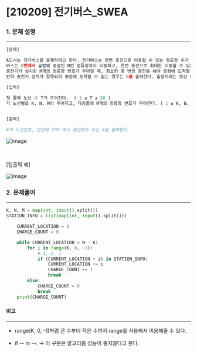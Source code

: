 # [210209] 전기버스_SWEA

### 1. 문제 설명

---

```python
[문제]

A도시는 전기버스를 운행하려고 한다. 전기버스는 한번 충전으로 이동할 수 있는 정류장 수가 정해져 있어서, 중간에 충전기가 설치된 정류장을 만들기로 했다.
버스는 0번에서 출발해 종점인 N번 정류장까지 이동하고, 한번 충전으로 최대한 이동할 수 있는 정류장 수 K가 정해져 있다.
충전기가 설치된 M개의 정류장 번호가 주어질 때, 최소한 몇 번의 충전을 해야 종점에 도착할 수 있는지 출력하는 프로그램을 만드시오.
만약 충전기 설치가 잘못되어 종점에 도착할 수 없는 경우는 0을 출력한다. 출발지에는 항상 충전기가 설치되어 있지만 충전횟수에는 포함하지 않는다.

[입력]

첫 줄에 노선 수 T가 주어진다.  ( 1 ≤ T ≤ 50 )
각 노선별로 K, N, M이 주어지고, 다음줄에 M개의 정류장 번호가 주어진다. ( 1 ≤ K, N, M ≤ 100 )
 

[출력]

#과 노선번호, 빈칸에 이어 최소 충전횟수 또는 0을 출력한다.

```



![image](https://user-images.githubusercontent.com/64825713/107365435-23e0e980-6b20-11eb-90d5-7e844ff65435.png)



<br>



[입출력 예]

![image](https://user-images.githubusercontent.com/64825713/107365396-14fa3700-6b20-11eb-8ed7-6a6188814384.png)

### 2. 문제풀이

---

```python
K, N, M = map(int, input().split())
STATION_INFO = list(map(int, input().split()))

    CURRENT_LOCATION = 0
    CHARGE_COUNT = 0

    while CURRENT_LOCATION < N - K:
        for i in range(K, 0, -1):
            # 3, 2, 1
            if (CURRENT_LOCATION + i) in STATION_INFO:
                CURRENT_LOCATION += i
                CHARGE_COUNT += 1
                break
        else:
            CHARGE_COUNT = 0
            break
    print(CHARGE_COUNT)
```



#### 비고

---

- range(K, 0, -1)처럼 큰 수부터 작은 수까지 range를 사용해서 이용해줄 수 있다.

- if -- in --:  -> 이 구문은 알고리즘 성능이 좋지않다고 한다.

  
